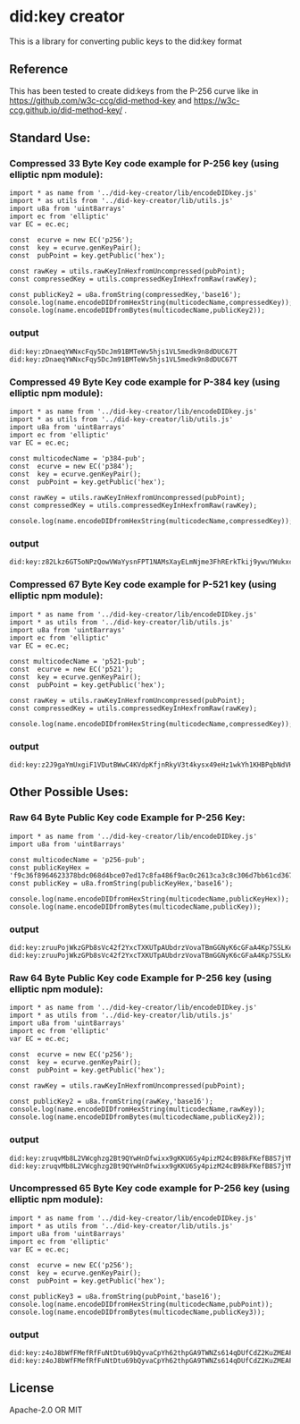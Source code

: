 # did:key creator
This is a library for converting public keys to the did:key format

## Reference
This has been tested to create did:keys from the P-256 curve like in https://github.com/w3c-ccg/did-method-key
and https://w3c-ccg.github.io/did-method-key/ .

## Standard Use: 

### Compressed 33 Byte Key code example for P-256 key (using elliptic npm module):
```
import * as name from '../did-key-creator/lib/encodeDIDkey.js'
import * as utils from '../did-key-creator/lib/utils.js'
import u8a from 'uint8arrays'
import ec from 'elliptic'
var EC = ec.ec;

const  ecurve = new EC('p256');
const  key = ecurve.genKeyPair();
const  pubPoint = key.getPublic('hex');

const rawKey = utils.rawKeyInHexfromUncompressed(pubPoint);
const compressedKey = utils.compressedKeyInHexfromRaw(rawKey);

const publicKey2 = u8a.fromString(compressedKey,'base16');
console.log(name.encodeDIDfromHexString(multicodecName,compressedKey));
console.log(name.encodeDIDfromBytes(multicodecName,publicKey2));
```

### output
```
did:key:zDnaeqYWNxcFqy5DcJm91BMTeWv5hjs1VL5medk9n8dDUC67T
did:key:zDnaeqYWNxcFqy5DcJm91BMTeWv5hjs1VL5medk9n8dDUC67T
```

### Compressed 49 Byte Key code example for P-384 key (using elliptic npm module):
```
import * as name from '../did-key-creator/lib/encodeDIDkey.js'
import * as utils from '../did-key-creator/lib/utils.js'
import u8a from 'uint8arrays'
import ec from 'elliptic'
var EC = ec.ec;

const multicodecName = 'p384-pub';
const  ecurve = new EC('p384');
const  key = ecurve.genKeyPair();
const  pubPoint = key.getPublic('hex');

const rawKey = utils.rawKeyInHexfromUncompressed(pubPoint);
const compressedKey = utils.compressedKeyInHexfromRaw(rawKey);

console.log(name.encodeDIDfromHexString(multicodecName,compressedKey));
```

### output
```
did:key:z82Lkz6GT5oNPzQowVWaYysnFPT1NAMsXayELmNjme3FhRErkTkij9ywuYWukxcLfNdW6Cw
```

### Compressed 67 Byte Key code example for P-521 key (using elliptic npm module):
```
import * as name from '../did-key-creator/lib/encodeDIDkey.js'
import * as utils from '../did-key-creator/lib/utils.js'
import u8a from 'uint8arrays'
import ec from 'elliptic'
var EC = ec.ec;

const multicodecName = 'p521-pub';
const  ecurve = new EC('p521');
const  key = ecurve.genKeyPair();
const  pubPoint = key.getPublic('hex');

const rawKey = utils.rawKeyInHexfromUncompressed(pubPoint);
const compressedKey = utils.compressedKeyInHexfromRaw(rawKey);

console.log(name.encodeDIDfromHexString(multicodecName,compressedKey));
```

### output
```
did:key:z2J9gaYmUxgiF1VDutBWwC4KVdpKfjnRkyV3t4kysx49eHz1wkYh1KHBPqbNdVH5GTgY2KLXtJPYTwFDkhQxuTWxK3K5HSKu
```

## Other Possible Uses:

### Raw 64 Byte Public Key code Example for P-256 Key:

```
import * as name from '../did-key-creator/lib/encodeDIDkey.js'
import u8a from 'uint8arrays'

const multicodecName = 'p256-pub';
const publicKeyHex = 'f9c36f8964623378bdc068d4bce07ed17c8fa486f9ac0c2613ca3c8c306d7bb61cd36717b8ac5e4fea8ad23dc8d0783c2318ee4ad7a80db6e0026ad0b072a24f';
const publicKey = u8a.fromString(publicKeyHex,'base16');

console.log(name.encodeDIDfromHexString(multicodecName,publicKeyHex));
console.log(name.encodeDIDfromBytes(multicodecName,publicKey));

```

### output
```
did:key:zruuPojWkzGPb8sVc42f2YxcTXKUTpAUbdrzVovaTBmGGNyK6cGFaA4Kp7SSLKecrxYz8Sc9d77Rss7rayYt1oFCaNJ
did:key:zruuPojWkzGPb8sVc42f2YxcTXKUTpAUbdrzVovaTBmGGNyK6cGFaA4Kp7SSLKecrxYz8Sc9d77Rss7rayYt1oFCaNJ
```

### Raw 64 Byte Public Key code Example  for P-256 key (using elliptic npm module):
```
import * as name from '../did-key-creator/lib/encodeDIDkey.js'
import * as utils from '../did-key-creator/lib/utils.js'
import u8a from 'uint8arrays'
import ec from 'elliptic'
var EC = ec.ec;

const  ecurve = new EC('p256');
const  key = ecurve.genKeyPair();
const  pubPoint = key.getPublic('hex');

const rawKey = utils.rawKeyInHexfromUncompressed(pubPoint);

const publicKey2 = u8a.fromString(rawKey,'base16');
console.log(name.encodeDIDfromHexString(multicodecName,rawKey));
console.log(name.encodeDIDfromBytes(multicodecName,publicKey2));
```

### output
```
did:key:zruqvMb8L2VWcghzg2Bt9QYwHnDfwixx9gKKU6Sy4pizM24cB98kFKefB8S7jYNvzyUFT5aRF1q7zEuMwR2RdszUDDc
did:key:zruqvMb8L2VWcghzg2Bt9QYwHnDfwixx9gKKU6Sy4pizM24cB98kFKefB8S7jYNvzyUFT5aRF1q7zEuMwR2RdszUDDc
```

### Uncompressed 65 Byte Key code example for P-256 key (using elliptic npm module):
```
import * as name from '../did-key-creator/lib/encodeDIDkey.js'
import * as utils from '../did-key-creator/lib/utils.js'
import u8a from 'uint8arrays'
import ec from 'elliptic'
var EC = ec.ec;

const  ecurve = new EC('p256');
const  key = ecurve.genKeyPair();
const  pubPoint = key.getPublic('hex');

const publicKey3 = u8a.fromString(pubPoint,'base16');
console.log(name.encodeDIDfromHexString(multicodecName,pubPoint));
console.log(name.encodeDIDfromBytes(multicodecName,publicKey3));

```

### output
```
did:key:z4oJ8bWfFMefRfFuNtDtu69bQyvaCpYh62thpGA9TWNZs614qDUfCdZ2KuZMEAFKXGACSo3Ws9FLZwscDGtLwThKFev44
did:key:z4oJ8bWfFMefRfFuNtDtu69bQyvaCpYh62thpGA9TWNZs614qDUfCdZ2KuZMEAFKXGACSo3Ws9FLZwscDGtLwThKFev44
```

## License

Apache-2.0 OR MIT
